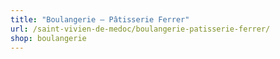 ```yaml
---
title: "Boulangerie – Pâtisserie Ferrer"
url: /saint-vivien-de-medoc/boulangerie-patisserie-ferrer/
shop: boulangerie
---
```

